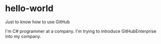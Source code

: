 # hello-world
Just to know how to use GitHub

I'm C# programmer at a company.
I'm trying to introduce GitHubEnterprise into my company.

